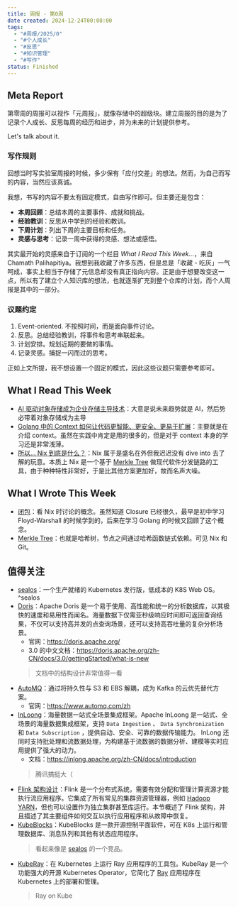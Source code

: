 ```yaml
---
title: 周报 - 第0周
date created: 2024-12-24T00:08:00
tags:
  - "#周报/2025/0"
  - "#个人成长"
  - "#反思"
  - "#知识管理"
  - "#写作"
status: Finished
---
```


## Meta Report

第零周的周报可以视作「元周报」，就像存储中的超级块。建立周报的目的是为了记录个人成长、反思每周的经历和进步，并为未来的计划提供参考。

Let's talk about it.

### 写作规则

回想当时写实验室周报的时候，多少保有「应付交差」的想法。然而，为自己而写的内容，当然应该真诚。

我想，书写的内容不要太有固定模式，自由写作即可。但主要还是包含：

- **本周回顾**：总结本周的主要事件、成就和挑战。
- **经验教训**：反思从中学到的经验和教训。
- **下周计划**：列出下周的主要目标和任务。
- **灵感与思考**：记录一周中获得的灵感、想法或感悟。

其实最开始的灵感来自于订阅的一个栏目 *What I Read This Week…*，来自 Chamath Palihapitiya。我想到我收藏了许多东西，但是总是「收藏 - 吃灰」一气呵成，事实上相当于存储了元信息却没有真正指向内容。正是由于想要改变这一点，所以有了建立个人知识库的想法，也就逐渐扩充到整个仓库的计划，而个人周报是其中的一部分。

### 议题约定

1. Event-oriented. 不按照时间，而是面向事件讨论。
2. 反思。总结经验教训，将事件和思考串联起来。
3. 计划安排。规划近期的要做的事情。
4. 记录灵感。捕捉一闪而过的思考。

正如上文所提，我不想设置一个固定的模式，因此这些议题只需要参考即可。

## What I Read This Week

- [AI 驱动对象存储成为企业存储主导技术](../Readings/AI%20驱动对象存储成为企业存储主导技术.md)：大意是说未来趋势就是 AI，然后势必带着对象存储成为主导
- [Golang 中的 Context 如何让代码更智能、更安全、更易于扩展](../Readings/Golang%20中的%20Context%20如何让代码更智能、更安全、更易于扩展.md)：主要就是在介绍 context。虽然在实践中肯定是用的很多的，但是对于 context 本身的学习还是非常浅薄。
- [所以... Nix 到底是什么？](../Readings/所以...%20Nix%20到底是什么？.md)：Nix 属于是盛名在外但我迟迟没有 dive into 去了解的玩意。本质上 Nix 是一个基于 [Merkle Tree](../Wiki/Merkle%20Tree.md) 做现代软件分发链路的工具，由于种种特性非常好，于是比其他方案更加好，故而名声大噪。

## What I Wrote This Week

- [闭包](../Wiki/闭包.md)：看 Nix 时讨论的概念。虽然知道 Closure 已经很久，最早是初中学习 Floyd-Warshall 的时候学到的，后来在学习 Golang 的时候又回顾了这个概念。
- [Merkle Tree](../Wiki/Merkle%20Tree.md)：也就是哈希树，节点之间通过哈希函数链式依赖。可见 Nix 和 Git。

## 值得关注

- [sealos](https://github.com/labring/sealos)：一个生产就绪的 Kubernetes 发行版，低成本的 K8S Web OS。 ^sealos
- [Doris](https://github.com/apache/doris)：Apache Doris 是一个易于使用、高性能和统一的分析数据库，以其极快的速度和易用性而闻名。海量数据下仅需亚秒级响应时间即可返回查询结果，不仅可以支持高并发的点查询场景，还可以支持高吞吐量的复杂分析场景。
    - 官网：https://doris.apache.org/
    - 3.0 的中文文档：https://doris.apache.org/zh-CN/docs/3.0/gettingStarted/what-is-new
    > 文档中的结构设计非常值得一看
- [AutoMQ](https://github.com/AutoMQ/automq)：通过将持久性与 S3 和 EBS 解耦，成为 Kafka 的云优先替代方案。
    - 官网：https://www.automq.com/zh
- [InLoong](https://github.com/apache/inlong)：海量数据一站式全场景集成框架。Apache InLoong 是一站式、全场景的海量数据集成框架，支持 `Data Ingestion` 、 `Data Synchronization` 和 `Data Subscription` ，提供自动、安全、可靠的数据传输能力。 InLong 还同时支持批处理和流数据处理，为构建基于流数据的数据分析、建模等实时应用提供了强大的动力。
    - 文档：https://inlong.apache.org/zh-CN/docs/introduction
    > 腾讯搞挺大（
- [Flink 架构设计](https://nightlies.apache.org/flink/flink-docs-release-2.0-preview1/zh/docs/concepts/flink-architecture/)：Flink 是一个分布式系统，需要有效分配和管理计算资源才能执行流应用程序。它集成了所有常见的集群资源管理器，例如 [Hadoop YARN](https://hadoop.apache.org/docs/stable/hadoop-yarn/hadoop-yarn-site/YARN.html)，但也可以设置作为独立集群甚至库运行。本节概述了 Flink 架构，并且描述了其主要组件如何交互以执行应用程序和从故障中恢复。
- [KubeBlocks](https://github.com/apecloud/kubeblocks)：KubeBlocks 是一款开源控制平面软件，可在 K8s 上运行和管理数据库、消息队列和其他有状态应用程序。
    > 看起来像是 [sealos](#^sealos) 的一个竞品。
- [KubeRay](https://github.com/ray-project/kuberay)：在 Kubernetes 上运行 Ray 应用程序的工具包。KubeRay 是一个功能强大的开源 Kubernetes Operator，它简化了 [Ray](https://github.com/ray-project/ray) 应用程序在 Kubernetes 上的部署和管理。
    > Ray on Kube
